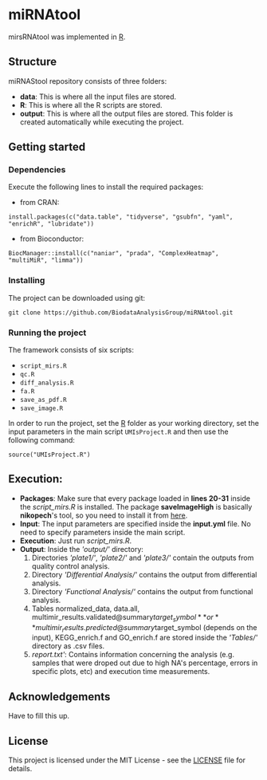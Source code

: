 # miRNAtool
mirsRNAtool was implemented in [R](https://www.r-project.org/). 

## Structure
miRNAStool repository consists of three folders:
- **data**: This is where all the input files are stored.
- **R**: This is where all the R scripts are stored.
- **output**: This is where all the output files are stored. This folder is created automatically while executing the project. 

## Getting started
### Dependencies
Execute the following lines to install the required packages:
- from CRAN:

```
install.packages(c("data.table", "tidyverse", "gsubfn", "yaml", "enrichR", "lubridate"))
```

- from Bioconductor:

```
BiocManager::install(c("naniar", "prada", "ComplexHeatmap", "multiMiR", "limma"))
```


### Installing
The project can be downloaded using git:
```
git clone https://github.com/BiodataAnalysisGroup/miRNAtool.git
```

### Running the project
The framework consists of six scripts:
- ```script_mirs.R```
- ```qc.R``` 
- ```diff_analysis.R```
- ```fa.R```
- ```save_as_pdf.R``` 
- ```save_image.R```

In order to run the project, set the [R](https://github.com/BiodataAnalysisGroup/UMIc/tree/master/R) folder as your working directory, set the input parameters in the main script ```UMIsProject.R``` and then use the following command:
```
source("UMIsProject.R")
```

## Execution:
- **Packages**: Make sure that every package loaded in **lines 20-31** inside the *script_mirs.R* is installed. The package **saveImageHigh** is basically **nikopech**'s tool, so you need to install it from [here](https://github.com/nikopech/saveImageHigh).
- **Input**: The input parameters are specified inside the **input.yml** file. No need to specify parameters inside the main script.
- **Execution**: Just run *script_mirs.R*.
- **Output**: Inside the *'output/'* directory:
  1. Directories *'plate1/'*, *'plate2/'*  and *'plate3/'* contain the outputs from quality control analysis.
  2. Directory *'Differential Analysis/'* contains the output from differential analysis.
  3. Directory *'Functional Analysis/'* contains the output from functional analysis.
  4. Tables normalized_data, data.all, multimir_results.validated@summary$target_symbol **or** multimir_results.predicted@summary$target_symbol (depends on the input), KEGG_enrich.f and GO_enrich.f are stored inside the *'Tables/'* directory as .csv files.
  5. *report.txt'*: Contains information concerning the analysis (e.g. samples that were droped out due to high NA's percentage, errors in specific plots, etc) and execution time measurements.


## Acknowledgements
Have to fill this up.

## License
This project is licensed under the MIT License - see the [LICENSE](https://github.com/BiodataAnalysisGroup/miRNAtool/blob/main/LICENSE) file for details.
